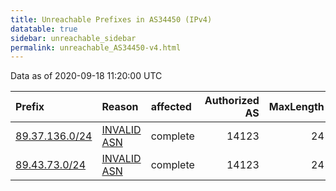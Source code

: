 ```yaml
---
title: Unreachable Prefixes in AS34450 (IPv4)
datatable: true
sidebar: unreachable_sidebar
permalink: unreachable_AS34450-v4.html
---
```


Data as of 2020-09-18 11:20:00 UTC


<div class="datatable-begin"></div>

| Prefix                                                 | Reason                                                                                                | affected   |   Authorized AS |   MaxLength | Anchor                                         |   unreachable /24s |
|:-------------------------------------------------------|:------------------------------------------------------------------------------------------------------|:-----------|----------------:|------------:|:-----------------------------------------------|-------------------:|
| [89.37.136.0/24](https://stat.ripe.net/89.37.136.0/24) | [INVALID ASN](https://rpki-validator.ripe.net/announcement-preview?asn=AS34450&prefix=89.37.136.0/24) | complete   |           14123 |          24 | [RIPE](unreachable_RIPE_NCC_RPKI_Root-v4.html) |                  1 |
| [89.43.73.0/24](https://stat.ripe.net/89.43.73.0/24)   | [INVALID ASN](https://rpki-validator.ripe.net/announcement-preview?asn=AS34450&prefix=89.43.73.0/24)  | complete   |           14123 |          24 | [RIPE](unreachable_RIPE_NCC_RPKI_Root-v4.html) |                  1 |

<div class="datatable-end"></div>